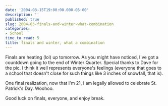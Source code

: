 ```yaml
---
date: '2004-03-15T19:00:00.000-05:00'
description: ''
published: true
slug: 2004-03-finals-and-winter-what-combination
categories:
- School
time_to_read: 5
title: finals and winter, what a combination
---
```


Finals are heating (lol) up tomorrow. As you might have noticed, I've got a countdown going to the end of Winter Quarter. Special thanks to Dave for the pic. I think it well represents everyone's feelings (everyone that goes to a school that doesn't close for such things like 3 inches of snowfall, that is).

One final realization, now that I'm 21, I am legally allowed to celebrate St. Patrick's Day. Woohoo.

Good luck on finals, everyone, and enjoy break.